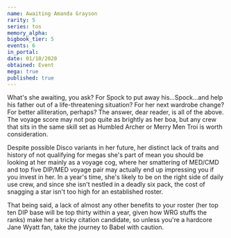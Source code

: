 ```yaml
---
name: Awaiting Amanda Grayson
rarity: 5
series: tos
memory_alpha:
bigbook_tier: 5
events: 6
in_portal:
date: 01/10/2020
obtained: Event
mega: true
published: true
---
```


What's she awaiting, you ask? For Spock to put away his...Spock...and help his father out of a life-threatening situation? For her next wardrobe change? For better alliteration, perhaps? The answer, dear reader, is all of the above. The voyage score may not pop quite as brightly as her boa, but any crew that sits in the same skill set as Humbled Archer or Merry Men Troi is worth consideration.

Despite possible Disco variants in her future, her distinct lack of traits and history of not qualifying for megas she's part of mean you should be looking at her mainly as a voyage cog, where her smattering of MED/CMD and top five DIP/MED voyage pair may actually end up impressing you if you invest in her. In a year's time, she's likely to be on the right side of daily use crew, and since she isn't nestled in a deadly six pack, the cost of snagging a star isn't too high for an established roster.

That being said, a lack of almost any other benefits to your roster (her top ten DIP base will be top thirty within a year, given how WRG stuffs the ranks) make her a tricky citation candidate, so unless you're a hardcore Jane Wyatt fan, take the journey to Babel with caution.
